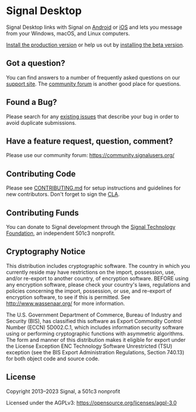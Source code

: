 <!-- Copyright 2014 Signal Messenger, LLC -->
<!-- SPDX-License-Identifier: AGPL-3.0-only -->

# Signal Desktop

Signal Desktop links with Signal on [Android](https://github.com/signalapp/Signal-Android) or [iOS](https://github.com/signalapp/Signal-iOS) and lets you message from your Windows, macOS, and Linux computers.

[Install the production version](https://signal.org/download/) or help us out by [installing the beta version](https://support.signal.org/hc/articles/360007318471-Signal-Beta).

## Got a question?

You can find answers to a number of frequently asked questions on our [support site](https://support.signal.org/).
The [community forum](https://community.signalusers.org/) is another good place for questions.

## Found a Bug?

Please search for any [existing issues](https://github.com/signalapp/Signal-Desktop/issues) that describe your bug in order to avoid duplicate submissions.

## Have a feature request, question, comment?

Please use our community forum: https://community.signalusers.org/

## Contributing Code

Please see [CONTRIBUTING.md](https://github.com/signalapp/Signal-Desktop/blob/main/CONTRIBUTING.md)
for setup instructions and guidelines for new contributors. Don't forget to sign the [CLA](https://signal.org/cla/).

## Contributing Funds

You can donate to Signal development through the [Signal Technology Foundation](https://signal.org/donate), an independent 501c3 nonprofit.

## Cryptography Notice

This distribution includes cryptographic software. The country in which you currently reside may have restrictions on the import, possession, use, and/or re-export to another country, of encryption software.
BEFORE using any encryption software, please check your country's laws, regulations and policies concerning the import, possession, or use, and re-export of encryption software, to see if this is permitted.
See <http://www.wassenaar.org/> for more information.

The U.S. Government Department of Commerce, Bureau of Industry and Security (BIS), has classified this software as Export Commodity Control Number (ECCN) 5D002.C.1, which includes information security software using or performing cryptographic functions with asymmetric algorithms.
The form and manner of this distribution makes it eligible for export under the License Exception ENC Technology Software Unrestricted (TSU) exception (see the BIS Export Administration Regulations, Section 740.13) for both object code and source code.

## License

Copyright 2013–2023 Signal, a 501c3 nonprofit

Licensed under the AGPLv3: https://opensource.org/licenses/agpl-3.0

